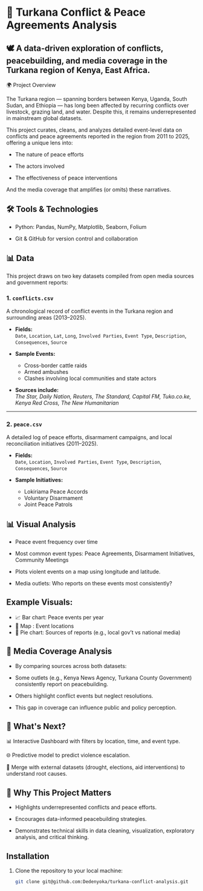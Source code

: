 # 📌 Turkana Conflict & Peace Agreements Analysis
## 🕊️ A data-driven exploration of conflicts, peacebuilding, and media coverage in the Turkana region of Kenya, East Africa.
🌍 Project Overview

The Turkana region — spanning borders between Kenya, Uganda, South Sudan, and Ethiopia — has long been affected by recurring conflicts over livestock, grazing land, and water. Despite this, it remains underrepresented in mainstream global datasets.

This project curates, cleans, and analyzes detailed event-level data on conflicts and peace agreements reported in the region from 2011 to 2025, offering a unique lens into:

- The nature of peace efforts

- The actors involved

- The effectiveness of peace interventions

 And the media coverage that amplifies (or omits) these narratives.

## 🛠️ Tools & Technologies
- Python: Pandas, NumPy, Matplotlib, Seaborn, Folium

- Git & GitHub for version control and collaboration

## 📊 Data

This project draws on two key datasets compiled from open media sources and government reports:

### 1. `conflicts.csv`
A chronological record of conflict events in the Turkana region and surrounding areas (2013–2025).

- **Fields:**  
  `Date`, `Location`, `Lat`, `Long`, `Involved Parties`, `Event Type`, `Description`, `Consequences`, `Source`

- **Sample Events:**  
  - Cross-border cattle raids  
  - Armed ambushes  
  - Clashes involving local communities and state actors

- **Sources include:**  
  *The Star, Daily Nation, Reuters, The Standard, Capital FM, Tuko.co.ke, Kenya Red Cross, The New Humanitarian*

---

### 2. `peace.csv`
A detailed log of peace efforts, disarmament campaigns, and local reconciliation initiatives (2011–2025).

- **Fields:**  
  `Date`, `Location`, `Involved Parties`, `Event Type`, `Description`, `Consequences`, `Source`

- **Sample Initiatives:**  
  - Lokiriama Peace Accords  
  - Voluntary Disarmament
  - Joint Peace Patrols


## 📊 Visual Analysis
- Peace event frequency over time

- Most common event types: Peace Agreements, Disarmament Initiatives, Community Meetings

- Plots violent events on a map using longitude and latitude.

- Media outlets: Who reports on these events most consistently?

## Example Visuals:
- 📈 Bar chart: Peace events per year
- 🧭 Map : Event locations
- 📡 Pie chart: Sources of reports (e.g., local gov’t vs national media)

## 📰 Media Coverage Analysis
- By comparing sources across both datasets:

- Some outlets (e.g., Kenya News Agency, Turkana County Government) consistently report on peacebuilding.

- Others highlight conflict events but neglect resolutions.

- This gap in coverage can influence public and policy perception.

## 🚀 What's Next?
📊 Interactive Dashboard with filters by location, time, and event type.

🌐 Predictive model to predict violence escalation.

🤝 Merge with external datasets (drought, elections, aid interventions) to understand root causes.

## 🙋 Why This Project Matters
- Highlights underrepresented conflicts and peace efforts.

- Encourages data-informed peacebuilding strategies.

- Demonstrates technical skills in data cleaning, visualization, exploratory analysis, and critical thinking.

## Installation

1. Clone the repository to your local machine:
   ```bash
   git clone git@github.com:Dedenyoka/turkana-conflict-analysis.git
